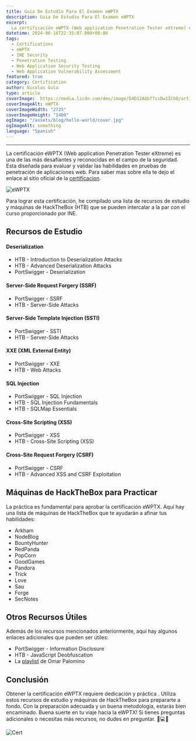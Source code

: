 ```yaml
---
title: Guia De Estudio Para El Examen eWPTX
description: Guia De Estudio Para El Examen eWPTX
excerpt:
  La certificación eWPTX (Web application Penetration Tester eXtreme) es una de las más desafiantes y reconocidas en el campo de la seguridad. 
datetime: 2024-06-16T22:35:07.000+00:00
tags:
  - Certifications
  - eWPTX
  - INE Security
  - Penetration Testing
  - Web Application Security Testing
  - Web Application Vulnerability Assessment
featured: true
category: Certification
author: Nicolas Gula
type: article
coverImage:  https://media.licdn.com/dms/image/D4D12AQGfTssDw1ICbQ/article-cover_image-shrink_720_1280/0/1717977395509?e=1724284800&v=beta&t=NtcpFS0QL-BFd3sq1rkEcTsYQ-W3fI7N62bEyuTaA88
coverImageAlt: eWPTX
coverImageWidth: "2725"
coverImageHeight: "1400"
ogImage: "/assets/blog/hello-world/cover.jpg"
ogImageAlt: something
language: "Spanish"
---
```


------
La certificación eWPTX (Web application Penetration Tester eXtreme) es una de las más desafiantes y reconocidas en el campo de la seguridad. Esta diseñada para evaluar y validar las habilidades en pruebas de penetración de aplicaciones web. Para saber mas sobre ella te dejo el enlace al sitio oficial de la [certificacion](https://security.ine.com/certifications/ewptx-certification/).

![eWPTX](https://media.licdn.com/dms/image/D4D12AQGq_vpo_8-Nqg/article-inline_image-shrink_1500_2232/0/1717978130738?e=1724284800&v=beta&t=Uef4-LO6VTz2HN1yNYmvf2vVLbtbmHB2M7TbNCLncPw)

Para lograr esta certificación, he compilado una lista de recursos de estudio y máquinas de HackTheBox (HTB) que se pueden intercalar a la par con el curso proporcionado por INE.

## Recursos de Estudio
#### Deserialization
- HTB - Introduction to Deserialization Attacks
- HTB - Advanced Deserialization Attacks 
- PortSwigger - Deserialization
#### Server-Side Request Forgery (SSRF)
- PortSwigger - SSRF 
- HTB - Server-Side Attacks 
#### Server-Side Template Injection (SSTI)
- PortSwigger - SSTI 
- HTB - Server-Side Attacks
#### XXE (XML External Entity)
- PortSwigger - XXE 
- HTB - Web Attacks
#### SQL Injection
- PortSwigger - SQL Injection 
- HTB - SQL Injection Fundamentals 
- HTB - SQLMap Essentials 
#### Cross-Site Scripting (XSS)
- PortSwigger - XSS 
- HTB - Cross-Site Scripting (XSS) 
#### Cross-Site Request Forgery (CSRF)
- PortSwigger - CSRF 
- HTB - Advanced XSS and CSRF Exploitation 

## Máquinas de HackTheBox para Practicar 

La práctica es fundamental para aprobar la certificación eWPTX. Aquí hay una lista de máquinas de HackTheBox que te ayudarán a afinar tus habilidades:
- Arkham
- NodeBlog
- BountyHunter
- RedPanda
- PopCorn
- GoodGames
- Pandora
- Trick
- Love
- Sau
- Forge
- SecNotes

## Otros Recursos Útiles
Además de los recursos mencionados anteriormente, aquí hay algunos enlaces adicionales que pueden ser útiles:
- PortSwigger - Information Disclosure 
- HTB - JavaScript Deobfuscation 
- La [playlist](https://www.youtube.com/playlist?list=PLWDGPX-YlS2mGnOkCKMLY7kp5MCWuHaDZ) de Omar Palomino 

## Conclusión
Obtener la certificación eWPTX requiere dedicación y práctica . Utiliza estos recursos de estudio y máquinas de HackTheBox para prepararte a fondo. Con la preparación adecuada y un buena metodologia, estarás bien encaminado.
Buena suerte en tu viaje hacia la eWPTX! Si tienes preguntas adicionales o necesitas más recursos, no dudes en preguntar. 👨💻😉

![Cert](https://media.licdn.com/dms/image/D4D12AQEtNaEth08mjg/article-inline_image-shrink_400_744/0/1717979571321?e=1724284800&v=beta&t=ajZINYSW0708Gq_BRejjW6hFJoBwqAbRin1w6dc-Sc4)